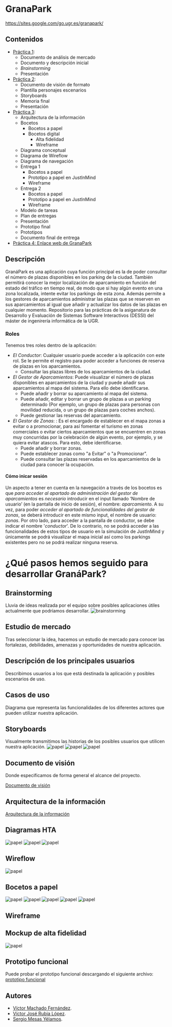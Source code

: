 # GranaPark
https://sites.google.com/go.ugr.es/granapark/

## Contenidos
- [Práctica 1](./Practica1/):
    - Documento de análisis de mercado
    - Documento y descripción inicial
    - _Brainstorming_
    - Presentación
- [Práctica 2](./Practica2/):
    - Documento de visión de formato
    - Plantilla personajes escenarios
    - Storyboards
    - Memoria final
    - Presentación
- [Práctica 3](./Practica3/):
    - Arquitectura de la información
    - Bocetos
        - Bocetos a papel
        - Bocetos digital
            - Alta fidelidad
            - Wireframe
    - Diagrama conceptual
    - Diagrama de Wireflow
    - Diagrama de navegación
    - Entrega 1
        - Bocetos a papel
        - Prototipo a papel en JustInMind
        - Wireframe
    - Entrega 2
        - Bocetos a papel
        - Prototipo a papel en JustInMind
        - Wireframe
    - Modelo de tareas
    - Plan de entregas
    - Presentación
    - Prototipo final
    - Prototipos
    - Documento final de entrega
- [Práctica 4: Enlace web de GranaPark](https://sites.google.com/go.ugr.es/granapark/)

## Descripción
GranáPark es una aplicación cuya función principal es la de poder consultar el número de plazas disponibles en los
parking de la ciudad. También permitirá conocer la mejor localización de aparcamiento en función del estado del tráfico
en tiempo real, de modo que si hay algún evento en una zona localizada, intente evitar los parkings de esta zona. Además
permite a los gestores de aparcamientos administrar las plazas que se reserven en sus aparcamientos al igual que añadir y
actualizar los datos de las plazas en cualquier momento.
Repositorio para las prácticas de la asiganatura de Desarrollo y Evaluación de Sistemas Software Interactivos (DESSI) del máster de ingenirería informática de la UGR.

### Roles
Tenemos tres roles dentro de la aplicación:
- *El Conductor*: Cualquier usuario puede acceder a la aplicación con este rol. Se le permite el registro para poder acceder a funciones de reserva de plazas en los aparcamientos.
    - Consultar las plazas libres de los aparcamientos de la ciudad.
- *El Gestor de Aparcamientos*: Puede visualizar el número de plazas disponibles en aparcamientos de la ciudad y puede añadir sus aparcamientos al mapa del sistema. Para ello debe identificarse.
    - Puede añadir y borrar su aparcamiento al mapa del sistema.
    - Puede añadir, editar y borrar un grupo de plazas a un parking determinado (Por ejemplo, un grupo de plazas para personas con movilidad reducida, o un grupo de plazas para coches anchos).
    - Puede gestionar las reservas del aparcamiento.
- *El Gestor de Zonas*: : Es el encargado de establecer en el mapa zonas a evitar o a promocionar, para así fomentar el turismo en zonas comerciales o evitar ciertos aparcamientos que se encuentren en zonas muy concurridas por la celebración de algún evento, por ejemplo, y se quiera evitar atascos. Para esto, debe identificarse.
    - Puede añadir y borrar zonas.
    - Puede establecer zonas como "a Evitar" o "a Promocionar".
    - Puede consultar las plazas reservadas en los aparcamientos de la ciudad para conocer la ocupación.
#### Cómo inicar sesión
Un aspecto a tener en cuenta en la navegación a través de los bocetos es que *para acceder al apartado de administración del gestor de aparcamientos* es *necesario* introducir en el input llamado ‘Nombre de usuario’ (en la pantalla de inicio de sesión), el nombre: *aparcamiento*. A su vez, para poder *acceder al apartado de funcionalidades del gestor de zonas*, se deberá introducir en este mismo input, el nombre de usuario: *zonas*. Por otro lado, para acceder a la pantalla de conductor, se debe indicar el nombre '*conductor*'. De lo contrario, no se podrá acceder a las funcionalidades de estos tipos de usuario en la simulación de JustInMind y únicamente se podrá visualizar el mapa inicial así como los parkings existentes pero no se podrá realizar ninguna reserva.

# ¿Qué pasos hemos seguido para desarrollar GranáPark?

## Brainstorming
Lluvia de ideas realizada por el equipo sobre posibles aplicaciones útiles actualmente que podríamos desarrollar.
![brainstorming](https://drive.google.com/file/d/1cwAjm4YuP2FCJF-DkP2NnDf3BXxP0gs3/view?usp=share_link)

## Estudio de mercado
Tras seleccionar la idea, hacemos un estudio de mercado para conocer las fortalezas, debilidades, amenazas y oportunidades de nuestra aplicación.

## Descripción de los principales usuarios
Describimos usuarios a los que está destinada la aplicación y posibles escenarios de uso.

## Casos de uso
Diagrama que representa las funcionalidades de los diferentes actores que pueden utilizar nuestra aplicación.

## Storyboards
Visualmente transmitimos las historias de los posibles usuarios que utilicen nuestra aplicación.
![papel](./Practica2/Storyboard%20Israel.png)
![papel](./Practica2/StoryBoard_Ram%C3%B3m.png)
![papel](./Practica2/StoryboardHerminia.png)


## Documento de visión
Donde especificamos de forma general el alcance del proyecto.

[Documento de visión](./Practica2/DocumentoVisionFormato.pdf)

## Arquitectura de la información
[Arquitectura de la información](./Practica3/Arquitectura%20Informaci%C3%B3n/)
## Diagramas HTA
![papel](./Practica3/Modelo%20de%20Tareas/HTA_Conductor.png)
![papel](./Practica3/Modelo%20de%20Tareas/HTA_GestorAparcamientos.png)
![papel](./Practica3/Modelo%20de%20Tareas/HTA_GestorZonas.png)


## Wireflow
![papel](./Practica3/Diagrama%20de%20Wireflow/Wireflow.png)

## Bocetos a papel
![papel](./Practica3/entrega2/Bocetos%20a%20papel/1.png)
![papel](./Practica3/entrega2/Bocetos%20a%20papel/2.png)
![papel](./Practica3/entrega2/Bocetos%20a%20papel/3.png)
![papel](./Practica3/entrega2/Bocetos%20a%20papel/4.png)
![papel](./Practica3/entrega2/Bocetos%20a%20papel/5.png)

## Wireframe

## Mockup de alta fidelidad
![papel](./Practica3/Bocetos/digital/Imagenes%20Alta%20Fidelidad/AnadirAparcamiento%401x%20(1)%201.png)

## Prototipo funcional
Puede probar el prototipo funcional descargando el siguiente archivo: [prototipo funcional](./Prototipo%20funcional/)


## Autores
- [Víctor Machado Fernández](https://github.com/VictorRubia).
- [Víctor José Rubia López](https://github.com/VictorRubia).
- [Sergio Mesas Yélamos](https://github.com/sergiomesasyelamos2000).
